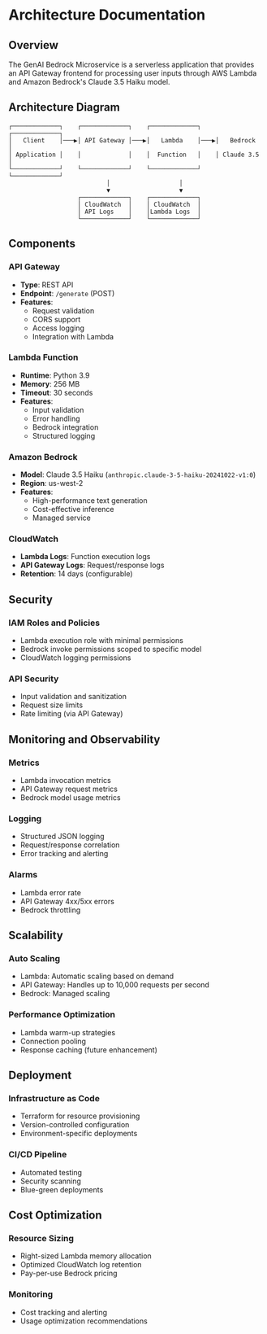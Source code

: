 # Architecture Documentation

## Overview

The GenAI Bedrock Microservice is a serverless application that provides an API Gateway frontend for processing user inputs through AWS Lambda and Amazon Bedrock's Claude 3.5 Haiku model.

## Architecture Diagram

```
┌─────────────┐    ┌─────────────┐    ┌─────────────┐    ┌─────────────┐
│   Client    │───▶│ API Gateway │───▶│   Lambda    │───▶│   Bedrock   │
│ Application │    │             │    │  Function   │    │ Claude 3.5  │
└─────────────┘    └─────────────┘    └─────────────┘    └─────────────┘
                           │                   │
                           ▼                   ▼
                   ┌─────────────┐    ┌─────────────┐
                   │ CloudWatch  │    │ CloudWatch  │
                   │ API Logs    │    │Lambda Logs  │
                   └─────────────┘    └─────────────┘
```

## Components

### API Gateway
- **Type**: REST API
- **Endpoint**: `/generate` (POST)
- **Features**:
  - Request validation
  - CORS support
  - Access logging
  - Integration with Lambda

### Lambda Function
- **Runtime**: Python 3.9
- **Memory**: 256 MB
- **Timeout**: 30 seconds
- **Features**:
  - Input validation
  - Error handling
  - Bedrock integration
  - Structured logging

### Amazon Bedrock
- **Model**: Claude 3.5 Haiku (`anthropic.claude-3-5-haiku-20241022-v1:0`)
- **Region**: us-west-2
- **Features**:
  - High-performance text generation
  - Cost-effective inference
  - Managed service

### CloudWatch
- **Lambda Logs**: Function execution logs
- **API Gateway Logs**: Request/response logs
- **Retention**: 14 days (configurable)

## Security

### IAM Roles and Policies
- Lambda execution role with minimal permissions
- Bedrock invoke permissions scoped to specific model
- CloudWatch logging permissions

### API Security
- Input validation and sanitization
- Request size limits
- Rate limiting (via API Gateway)

## Monitoring and Observability

### Metrics
- Lambda invocation metrics
- API Gateway request metrics
- Bedrock model usage metrics

### Logging
- Structured JSON logging
- Request/response correlation
- Error tracking and alerting

### Alarms
- Lambda error rate
- API Gateway 4xx/5xx errors
- Bedrock throttling

## Scalability

### Auto Scaling
- Lambda: Automatic scaling based on demand
- API Gateway: Handles up to 10,000 requests per second
- Bedrock: Managed scaling

### Performance Optimization
- Lambda warm-up strategies
- Connection pooling
- Response caching (future enhancement)

## Deployment

### Infrastructure as Code
- Terraform for resource provisioning
- Version-controlled configuration
- Environment-specific deployments

### CI/CD Pipeline
- Automated testing
- Security scanning
- Blue-green deployments

## Cost Optimization

### Resource Sizing
- Right-sized Lambda memory allocation
- Optimized CloudWatch log retention
- Pay-per-use Bedrock pricing

### Monitoring
- Cost tracking and alerting
- Usage optimization recommendations
